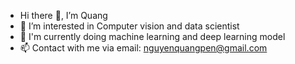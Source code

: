 - Hi there 🫡, I’m Quang
- 👀 I’m interested in Computer vision and data scientist
- 🌱 I'm currently doing machine learning and deep learning model
- 📫 Contact with me via email: nguyenquangpen@gmail.com

<!---
nguyenquangpen/nguyenquangpen is a ✨ special ✨ repository because its `README.md` (this file) appears on your GitHub profile.
You can click the Preview link to take a look at your changes.
--->
